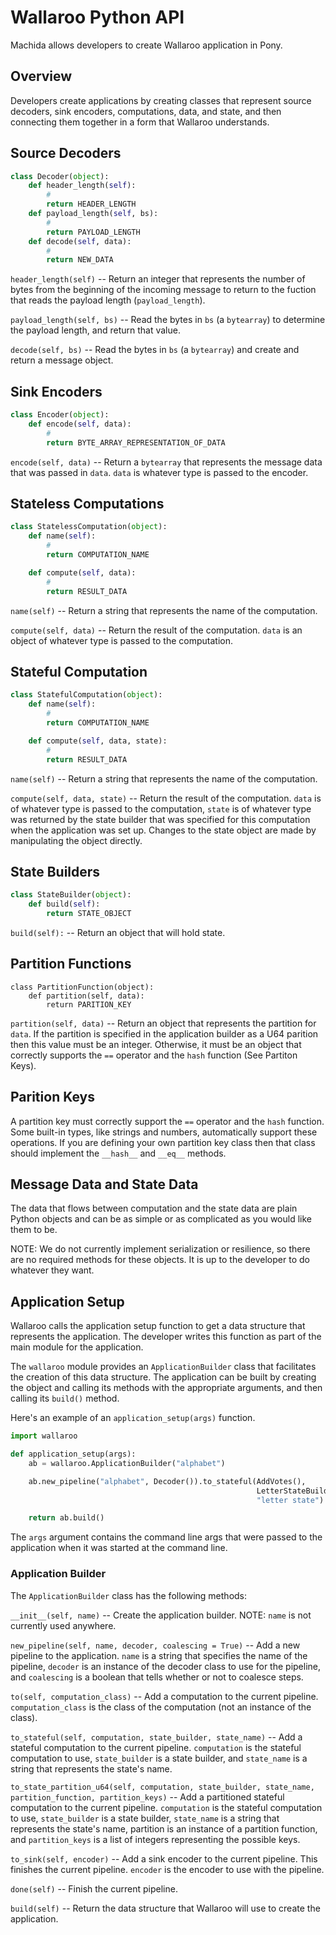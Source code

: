 # Wallaroo Python API

Machida allows developers to create Wallaroo application in Pony.

## Overview

Developers create applications by creating classes that represent
source decoders, sink encoders, computations, data, and state, and then connecting them together in a form that Wallaroo understands.

## Source Decoders

```python
class Decoder(object):
    def header_length(self):
        #
        return HEADER_LENGTH
    def payload_length(self, bs):
        #
        return PAYLOAD_LENGTH
    def decode(self, data):
        #
        return NEW_DATA
```

`header_length(self)` -- Return an integer that represents the number of bytes from the beginning of the incoming message to return to the fuction that reads the payload length (`payload_length`).

`payload_length(self, bs)` -- Read the bytes in `bs` (a `bytearray`) to determine the payload length, and return that value.

`decode(self, bs)` -- Read the bytes in `bs` (a `bytearray`) and create and return a message object.

## Sink Encoders

```python
class Encoder(object):
    def encode(self, data):
        #
        return BYTE_ARRAY_REPRESENTATION_OF_DATA
```

`encode(self, data)` -- Return a `bytearray` that represents the message data that was passed in `data`. `data` is whatever type is passed to the encoder.

## Stateless Computations

```python
class StatelessComputation(object):
    def name(self):
        #
        return COMPUTATION_NAME

    def compute(self, data):
        #
        return RESULT_DATA
```

`name(self)` -- Return a string that represents the name of the computation.

`compute(self, data)` -- Return the result of the computation. `data` is an object of whatever type is passed to the computation.

## Stateful Computation

```python
class StatefulComputation(object):
    def name(self):
        #
        return COMPUTATION_NAME

    def compute(self, data, state):
        #
        return RESULT_DATA
```

`name(self)` -- Return a string that represents the name of the computation.

`compute(self, data, state)` -- Return the result of the computation. `data` is of whatever type is passed to the computation, `state` is of whatever type was returned by the state builder that was specified for this computation when the application was set up. Changes to the state object are made by manipulating the object directly.

## State Builders

```python
class StateBuilder(object):
    def build(self):
        return STATE_OBJECT
```

`build(self):` -- Return an object that will hold state.

## Partition Functions

```
class PartitionFunction(object):
    def partition(self, data):
        return PARITION_KEY
```

`partition(self, data)` -- Return an object that represents the partition for `data`. If the partition is specified in the application builder as a U64 parition then this value must be an integer. Otherwise, it must be an object that correctly supports the `==` operator and the `hash` function (See Partiton Keys).

## Parition Keys

A partition key must correctly support the `==` operator and the `hash` function. Some built-in types, like strings and numbers, automatically support these operations. If you are defining your own partition key class then that class should implement the `__hash__` and `__eq__` methods.

## Message Data and State Data

The data that flows between computation and the state data are plain Python objects and can be as simple or as complicated as you would like them to be.

NOTE: We do not currently implement serialization or resilience, so there are no required methods for these objects. It is up to the developer to do whatever they want.

## Application Setup

Wallaroo calls the application setup function to get a data structure that represents the application. The developer writes this function as part of the main module for the application.

The `wallaroo` module provides an `ApplicationBuilder` class that facilitates the creation of this data structure. The application can be built by creating the object and calling its methods with the appropriate arguments, and then calling its `build()` method.

Here's an example of an `application_setup(args)` function.

```python
import wallaroo

def application_setup(args):
    ab = wallaroo.ApplicationBuilder("alphabet")

    ab.new_pipeline("alphabet", Decoder()).to_stateful(AddVotes(),
                                                       LetterStateBuilder(),
                                                       "letter state").to_sink(Encoder())

    return ab.build()
```

The `args` argument contains the command line args that were passed to the application when it was started at the command line.

### Application Builder

The `ApplicationBuilder` class has the following methods:

`__init__(self, name)` -- Create the application builder. NOTE: `name` is not currently used anywhere.

`new_pipeline(self, name, decoder, coalescing = True)` -- Add a new pipeline to the application. `name` is a string that specifies the name of the pipeline, `decoder` is an instance of the decoder class to use for the pipeline, and `coalescing` is a boolean that tells whether or not to coalesce steps.

`to(self, computation_class)` -- Add a computation to the current pipeline. `computation_class` is the class of the computation (not an instance of the class).

`to_stateful(self, computation, state_builder, state_name)` -- Add a stateful computation to the current pipeline. `computation` is the stateful computation to use, `state_builder` is a state builder, and `state_name` is a string that represents the state's name.

`to_state_partition_u64(self, computation, state_builder, state_name, partition_function, partition_keys)` -- Add a partitioned stateful computation to the current pipeline. `computation` is the stateful computation to use, `state_builder` is a state builder, `state_name` is a string that represents the state's name, partition is an instance of a partition function, and `partition_keys` is a list of integers representing the possible keys.

`to_sink(self, encoder)` -- Add a sink encoder to the current pipeline. This finishes the current pipeline. `encoder` is the encoder to use with the pipeline.

`done(self)` -- Finish the current pipeline.

`build(self)` -- Return the data structure that Wallaroo will use to create the application.

